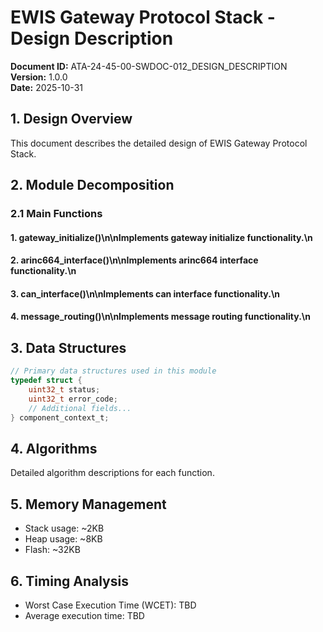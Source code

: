 # EWIS Gateway Protocol Stack - Design Description

**Document ID:** ATA-24-45-00-SWDOC-012_DESIGN_DESCRIPTION  
**Version:** 1.0.0  
**Date:** 2025-10-31

## 1. Design Overview

This document describes the detailed design of EWIS Gateway Protocol Stack.

## 2. Module Decomposition

### 2.1 Main Functions

#### 1. gateway_initialize()\n\nImplements gateway initialize functionality.\n
#### 2. arinc664_interface()\n\nImplements arinc664 interface functionality.\n
#### 3. can_interface()\n\nImplements can interface functionality.\n
#### 4. message_routing()\n\nImplements message routing functionality.\n

## 3. Data Structures

```c
// Primary data structures used in this module
typedef struct {
    uint32_t status;
    uint32_t error_code;
    // Additional fields...
} component_context_t;
```

## 4. Algorithms

Detailed algorithm descriptions for each function.

## 5. Memory Management

- Stack usage: ~2KB
- Heap usage: ~8KB
- Flash: ~32KB

## 6. Timing Analysis

- Worst Case Execution Time (WCET): TBD
- Average execution time: TBD
